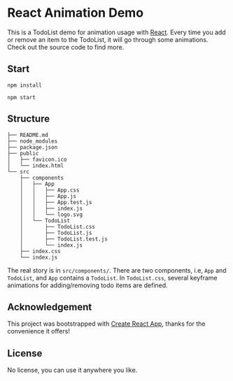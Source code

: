 # React Animation Demo

This is a TodoList demo for animation usage with [React](https://facebook.github.io/react/). Every time you add or remove an item to the TodoList, it will go through some animations. Check out the source code to find more.

## Start

	npm install
	
	npm start

## Structure

	├── README.md
	├── node_modules
	├── package.json
	├── public
	│   ├── favicon.ico
	│   └── index.html
	└── src
	    ├── components
	    │   ├── App
	    │   │   ├── App.css
	    │   │   ├── App.js
	    │   │   ├── App.test.js
	    │   │   ├── index.js
	    │   │   └── logo.svg
	    │   └── TodoList
	    │       ├── TodoList.css
	    │       ├── TodoList.js
	    │       ├── TodoList.test.js
	    │       └── index.js
	    ├── index.css
	    └── index.js

The real story is in `src/components/`. There are two components, i.e, `App` and `TodoList`, and `App` contains a `TodoList`. In `TodoList.css`, several keyframe animations for adding/removing todo items are defined.

## Acknowledgement

This project was bootstrapped with [Create React App](https://github.com/facebookincubator/create-react-app), thanks for the convenience it offers!

## License

No license, you can use it anywhere you like.


